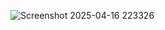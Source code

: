 ![Screenshot 2025-04-16 223326](https://github.com/user-attachments/assets/e7183be0-1ca2-41ab-9746-69144563efbb)
